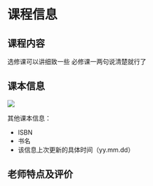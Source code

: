 # 课程信息

## 课程内容

选修课可以讲细致一些 必修课一两句说清楚就行了

## 课本信息

![]("课本图片")

其他课本信息：
- ISBN
- 书名
- 该信息上次更新的具体时间（yy.mm.dd）

## 老师特点及评价
